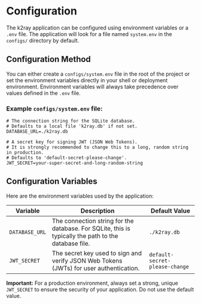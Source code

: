# Configuration

The k2ray application can be configured using environment variables or a `.env` file. The application will look for a file named `system.env` in the `configs/` directory by default.

## Configuration Method

You can either create a `configs/system.env` file in the root of the project or set the environment variables directly in your shell or deployment environment. Environment variables will always take precedence over values defined in the `.env` file.

### Example `configs/system.env` file:

```env
# The connection string for the SQLite database.
# Defaults to a local file 'k2ray.db' if not set.
DATABASE_URL=./k2ray.db

# A secret key for signing JWT (JSON Web Tokens).
# It is strongly recommended to change this to a long, random string in production.
# Defaults to 'default-secret-please-change'.
JWT_SECRET=your-super-secret-and-long-random-string
```

## Configuration Variables

Here are the environment variables used by the application:

| Variable      | Description                                                                                                | Default Value                    |
|---------------|------------------------------------------------------------------------------------------------------------|----------------------------------|
| `DATABASE_URL`| The connection string for the database. For SQLite, this is typically the path to the database file.         | `./k2ray.db`                     |
| `JWT_SECRET`  | The secret key used to sign and verify JSON Web Tokens (JWTs) for user authentication.                       | `default-secret-please-change`   |

**Important:** For a production environment, always set a strong, unique `JWT_SECRET` to ensure the security of your application. Do not use the default value.